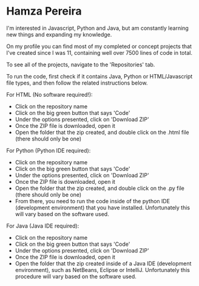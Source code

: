 # Hamza Pereira
I'm interested in Javascript, Python and Java, but am constantly learning new things and expanding my knowledge.

On my profile you can find most of my completed or concept projects that I've created since I was 11, containing well over 7500 lines of code in total.

To see all of the projects, navigate to the 'Repositories' tab.

To run the code, first check if it contains Java, Python or HTML/Javascript file types, and then follow the related instructions below.


For HTML (No software required!):
  - Click on the repository name
  - Click on the big green button that says 'Code'
  - Under the options presented, click on 'Download ZIP'
  - Once the ZIP file is downloaded, open it
  - Open the folder that the zip created, and double click on the .html file (there should only be one)

For Python (Python IDE required):
  - Click on the repository name
  - Click on the big green button that says 'Code'
  - Under the options presented, click on 'Download ZIP'
  - Once the ZIP file is downloaded, open it
  - Open the folder that the zip created, and double click on the .py file (there should only be one)
  - From there, you need to run the code inside of the python IDE (development environment) that you have installed. Unfortunately this will vary based on the software used.

For Java (Java IDE required):
  - Click on the repository name
  - Click on the big green button that says 'Code'
  - Under the options presented, click on 'Download ZIP'
  - Once the ZIP file is downloaded, open it
  - Open the folder that the zip created inside of a Java IDE (development environment), such as NetBeans, Eclipse or IntelliJ. Unfortunately this procedure will vary based on the software used.
